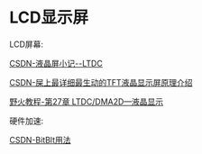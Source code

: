# LCD显示屏

LCD屏幕:

[CSDN-液晶屏小记--LTDC](https://blog.csdn.net/sara787/article/details/114111380?ops_request_misc=&request_id=&biz_id=102&utm_term=LTDC&utm_medium=distribute.pc_search_result.none-task-blog-2~all~sobaiduweb~default-1-114111380.142^v65^opensearch_v2,201^v3^add_ask,213^v2^t3_control1&spm=1018.2226.3001.4187)

[CSDN-屎上最详细最生动的TFT液晶显示屏原理介绍](https://blog.csdn.net/weixin_43871650/article/details/105359337?ops_request_misc=%257B%2522request%255Fid%2522%253A%2522166895163016800213050222%2522%252C%2522scm%2522%253A%252220140713.130102334..%2522%257D&request_id=166895163016800213050222&biz_id=0&utm_medium=distribute.pc_search_result.none-task-blog-2~all~sobaiduend~default-1-105359337-null-null.142^v65^opensearch_v2,201^v3^add_ask,213^v2^t3_control1&utm_term=TFT%E5%B1%8F&spm=1018.2226.3001.4187)

[野火教程-第27章 LTDC/DMA2D—液晶显示](https://blog.csdn.net/aicai1841/article/details/101715839?ops_request_misc=%257B%2522request%255Fid%2522%253A%2522166895157216782425198644%2522%252C%2522scm%2522%253A%252220140713.130102334..%2522%257D&request_id=166895157216782425198644&biz_id=0&utm_medium=distribute.pc_search_result.none-task-blog-2~all~sobaiduend~default-2-101715839-null-null.142^v65^opensearch_v2,201^v3^add_ask,213^v2^t3_control1&utm_term=LTDC&spm=1018.2226.3001.4187)



硬件加速:

[CSDN-BitBlt用法](https://blog.csdn.net/daichanglin/article/details/1676338?ops_request_misc=%257B%2522request%255Fid%2522%253A%2522166895288916800215017536%2522%252C%2522scm%2522%253A%252220140713.130102334..%2522%257D&request_id=166895288916800215017536&biz_id=0&utm_medium=distribute.pc_search_result.none-task-blog-2~all~sobaiduend~default-2-1676338-null-null.142^v65^opensearch_v2,201^v3^add_ask,213^v2^t3_control1&utm_term=BitBLT&spm=1018.2226.3001.4187)

